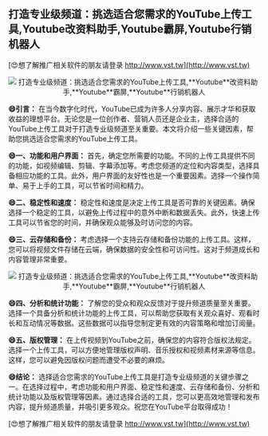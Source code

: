 ## **打造专业级频道：挑选适合您需求的YouTube上传工具,**Youtube**改资料助手,**Youtube**霸屏,**Youtube**行销机器人**

[😍想了解推广相关软件的朋友请登录 http://www.vst.tw](http://www.vst.tw)

 <center><img src="https://vst.tw/MP4/tuiguang/png/1.png" alt="打造专业级频道：挑选适合您需求的YouTube上传工具,**Youtube**改资料助手,**Youtube**霸屏,**Youtube**行销机器人"></center>

**😄引言：**
在当今数字化时代，YouTube已成为许多人分享内容、展示才华和获取收益的理想平台。无论您是一位创作者、营销人员还是企业主，选择合适的YouTube上传工具对于打造专业级频道至关重要。本文将介绍一些关键因素，帮助您挑选适合您需求的YouTube上传工具。

**😄一、功能和用户界面：**
首先，确定您所需要的功能。不同的上传工具提供不同的功能，如视频编辑、剪辑、字幕添加等。考虑您频道的定位和内容类型，选择具备相应功能的工具。此外，用户界面的友好性也是一个重要因素。选择一个操作简单、易于上手的工具，可以节省时间和精力。

**😄二、稳定性和速度：**
稳定性和速度是决定上传工具是否可靠的关键因素。确保选择一个稳定的工具，以避免上传过程中的意外中断和数据丢失。此外，快速上传工具可以节省您的时间，并确保观众能够及时访问您的内容。

**😄三、云存储和备份：**
考虑选择一个支持云存储和备份功能的上传工具。这样，您可以将视频文件存储在云端，确保数据的安全性和可访问性。这对于频道成长和内容管理非常重要。

 <center><img src="https://vst.tw/MP4/tuiguang/png/1.png" alt="打造专业级频道：挑选适合您需求的YouTube上传工具,**Youtube**改资料助手,**Youtube**霸屏,**Youtube**行销机器人"></center>

**😄四、分析和统计功能：**
了解您的受众和观众反馈对于提升频道质量至关重要。选择一个具备分析和统计功能的上传工具，可以帮助您获取有关观众喜好、观看时长和互动情况等数据。这些数据可以指导您制定更有效的内容策略和增加订阅量。

**😄五、版权管理：**
在上传视频到YouTube之前，确保您的内容符合版权法规定。选择一个上传工具，可以方便地管理版权声明、音乐授权和视频素材来源等信息。这样，您可以避免因版权问题而遭受不必要的麻烦。

**😄结论：**
选择适合您需求的YouTube上传工具是打造专业级频道的关键步骤之一。在选择过程中，考虑功能和用户界面、稳定性和速度、云存储和备份、分析和统计功能以及版权管理等因素。通过选择合适的工具，您可以更高效地管理和发布内容，提升频道质量，并吸引更多观众。祝您在YouTube平台取得成功！

[😍想了解推广相关软件的朋友请登录 http://www.vst.tw](http://www.vst.tw)



